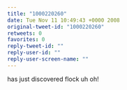 ```yaml
---
title: "1000220260"
date: Tue Nov 11 10:49:43 +0000 2008
original-tweet-id: "1000220260"
retweets: 0
favorites: 0
reply-tweet-id: ""
reply-user-id: ""
reply-user-screen-name: ""
---
```

has just discovered flock uh oh!
